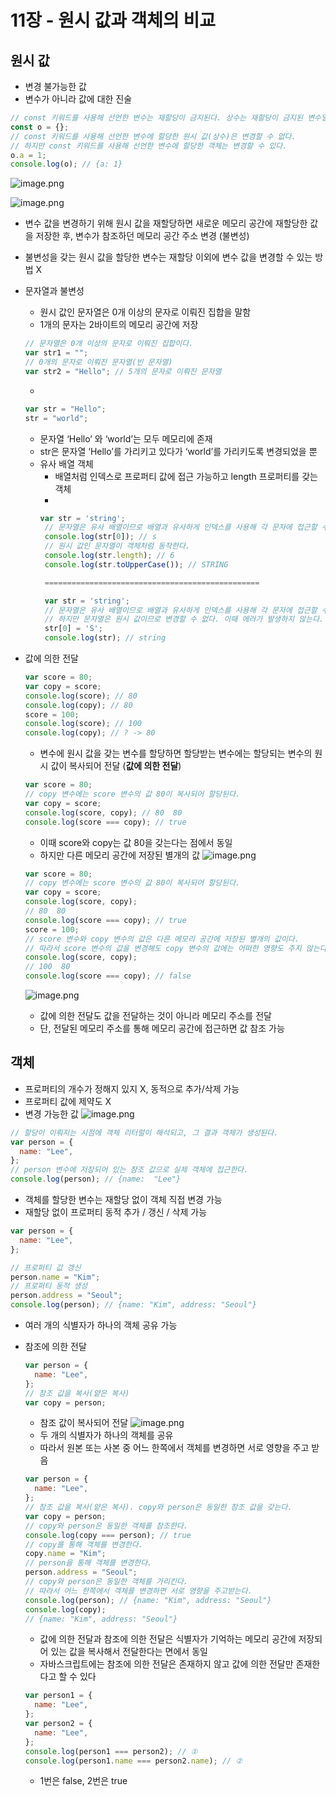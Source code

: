 # 11장 - 원시 값과 객체의 비교

## 원시 값

- 변경 불가능한 값
- 변수가 아니라 값에 대한 진술

```jsx
// const 키워드를 사용해 선언한 변수는 재할당이 금지된다. 상수는 재할당이 금지된 변수일 뿐이다.
const o = {};
// const 키워드를 사용해 선언한 변수에 할당한 원시 값(상수)은 변경할 수 없다.
// 하지만 const 키워드를 사용해 선언한 변수에 할당한 객체는 변경할 수 있다.
o.a = 1;
console.log(o); // {a: 1}
```

![image.png](https://prod-files-secure.s3.us-west-2.amazonaws.com/29f67a0d-cdfb-41bc-ba0a-5aa0b4aaac8a/20e96ff6-d0f2-4b90-93df-e5e7d3929ddd/image.png)

![image.png](https://prod-files-secure.s3.us-west-2.amazonaws.com/29f67a0d-cdfb-41bc-ba0a-5aa0b4aaac8a/c4a2b87b-030d-4642-bf04-1c2e05a444a0/image.png)

- 변수 값을 변경하기 위해 원시 값을 재할당하면 새로운 메모리 공간에 재할당한 값을 저장한 후, 변수가 참조하던 메모리 공간 주소 변경 (불변성)
- 불변성을 갖는 원시 값을 할당한 변수는 재할당 이외에 변수 값을 변경할 수 있는 방법 X

- 문자열과 불변성

  - 원시 값인 문자열은 0개 이상의 문자로 이뤄진 집합을 말함
  - 1개의 문자는 2바이트의 메모리 공간에 저장

  ```jsx
  // 문자열은 0개 이상의 문자로 이뤄진 집합이다.
  var str1 = "";
  // 0개의 문자로 이뤄진 문자열(빈 문자열)
  var str2 = "Hello"; // 5개의 문자로 이뤄진 문자열
  ```

  -

  ```jsx
  var str = "Hello";
  str = "world";
  ```

  - 문자열 ‘Hello’ 와 ‘world’는 모두 메모리에 존재
  - str은 문자열 ‘Hello’를 가리키고 있다가 ‘world’를 가리키도록 변경되었을 뿐
  - 유사 배열 객체
    - 배열처럼 인덱스로 프로퍼티 값에 접근 가능하고 length 프로퍼티를 갖는 객체
    -
    ```jsx
    var str = 'string';
     // 문자열은 유사 배열이므로 배열과 유사하게 인덱스를 사용해 각 문자에 접근할 수 있다.
     console.log(str[0]); // s
     // 원시 값인 문자열이 객체처럼 동작한다.
     console.log(str.length); // 6
     console.log(str.toUpperCase()); //	STRING

     ================================================

     var str = 'string';
     // 문자열은 유사 배열이므로 배열과 유사하게 인덱스를 사용해 각 문자에 접근할 수 있다.
     // 하지만 문자열은 원시 값이므로 변경할 수 없다. 이때 에러가 발생하지 않는다.
     str[0] = 'S';
     console.log(str); // string
    ```

- 값에 의한 전달
  ```jsx
  var score = 80;
  var copy = score;
  console.log(score); // 80
  console.log(copy); // 80
  score = 100;
  console.log(score); // 100
  console.log(copy); // ? -> 80
  ```
  - 변수에 원시 값을 갖는 변수를 할당하면 할당받는 변수에는 할당되는 변수의 원시 값이 복사되어 전달 (**값에 의한 전달**)
  ```jsx
  var score = 80;
  // copy 변수에는 score 변수의 값 80이 복사되어 할당된다.
  var copy = score;
  console.log(score, copy); // 80  80
  console.log(score === copy); // true
  ```
  - 이때 score와 copy는 값 80을 갖는다는 점에서 동일
  - 하지만 다른 메모리 공간에 저장된 별개의 값
  ![image.png](https://prod-files-secure.s3.us-west-2.amazonaws.com/29f67a0d-cdfb-41bc-ba0a-5aa0b4aaac8a/5c373deb-bd05-4a79-8d84-fcfec4550414/image.png)
  ```jsx
  var score = 80;
  // copy 변수에는 score 변수의 값 80이 복사되어 할당된다.
  var copy = score;
  console.log(score, copy);
  // 80  80
  console.log(score === copy); // true
  score = 100;
  // score 변수와 copy 변수의 값은 다른 메모리 공간에 저장된 별개의 값이다.
  // 따라서 score 변수의 값을 변경해도 copy 변수의 값에는 어떠한 영향도 주지 않는다.
  console.log(score, copy);
  // 100  80
  console.log(score === copy); // false
  ```
  ![image.png](https://prod-files-secure.s3.us-west-2.amazonaws.com/29f67a0d-cdfb-41bc-ba0a-5aa0b4aaac8a/3535626b-be86-4c0b-a90b-afefa51fa233/image.png)
  - 값에 의한 전달도 값을 전달하는 것이 아니라 메모리 주소를 전달
  - 단, 전달된 메모리 주소를 통해 메모리 공간에 접근하면 값 참조 가능

## 객체

- 프로퍼티의 개수가 정해지 있지 X, 동적으로 추가/삭제 가능
- 프로퍼티 값에 제약도 X
- 변경 가능한 값
  ![image.png](https://prod-files-secure.s3.us-west-2.amazonaws.com/29f67a0d-cdfb-41bc-ba0a-5aa0b4aaac8a/aa4f0d9f-38bf-4293-b03d-6522d3f6d2c4/image.png)

```jsx
// 할당이 이뤄지는 시점에 객체 리터럴이 해석되고, 그 결과 객체가 생성된다.
var person = {
  name: "Lee",
};
// person 변수에 저장되어 있는 참조 값으로 실제 객체에 접근한다.
console.log(person); //	{name:	"Lee"}
```

- 객체를 할당한 변수는 재할당 없이 객체 직접 변경 가능
- 재할당 없이 프로퍼티 동적 추가 / 갱신 / 삭제 가능

```jsx
var person = {
  name: "Lee",
};

// 프로퍼티 값 갱신
person.name = "Kim";
// 프로퍼티 동적 생성
person.address = "Seoul";
console.log(person); // {name: "Kim", address: "Seoul"}
```

- 여러 개의 식별자가 하나의 객체 공유 가능

- 참조에 의한 전달
  ```jsx
  var person = {
    name: "Lee",
  };
  // 참조 값을 복사(얕은 복사)
  var copy = person;
  ```
  - 참조 값이 복사되어 전달
  ![image.png](https://prod-files-secure.s3.us-west-2.amazonaws.com/29f67a0d-cdfb-41bc-ba0a-5aa0b4aaac8a/7c3dedca-e6db-4baa-8995-e0bc9dc6f3ac/image.png)
  - 두 개의 식별자가 하나의 객체를 공유
  - 따라서 원본 또는 사본 중 어느 한쪽에서 객체를 변경하면 서로 영향을 주고 받음
  ```jsx
  var person = {
    name: "Lee",
  };
  // 참조 값을 복사(얕은 복사). copy와 person은 동일한 참조 값을 갖는다.
  var copy = person;
  // copy와 person은 동일한 객체를 참조한다.
  console.log(copy === person); // true
  // copy를 통해 객체를 변경한다.
  copy.name = "Kim";
  // person을 통해 객체를 변경한다.
  person.address = "Seoul";
  // copy와 person은 동일한 객체를 가리킨다.
  // 따라서 어느 한쪽에서 객체를 변경하면 서로 영향을 주고받는다.
  console.log(person); // {name: "Kim", address: "Seoul"}
  console.log(copy);
  // {name: "Kim", address: "Seoul"}
  ```
  - 값에 의한 전달과 참조에 의한 전달은 식별자가 기억하는 메모리 공간에 저장되어 있는 값을 복사해서 전달한다는 면에서 동일
  - 자바스크립트에는 참조에 의한 전달은 존재하지 않고 값에 의한 전달만 존재한다고 할 수 있다
  ```jsx
  var person1 = {
    name: "Lee",
  };
  var person2 = {
    name: "Lee",
  };
  console.log(person1 === person2); // ①
  console.log(person1.name === person2.name); // ②
  ```
  - 1번은 false, 2번은 true
